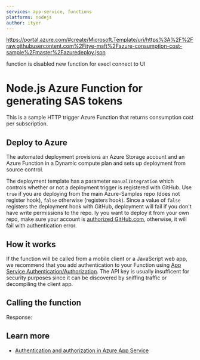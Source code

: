 ```yaml
---
services: app-service, functions
platforms: nodejs
author: ityer
---
```

https://portal.azure.com/#create/Microsoft.Template/uri/https%3A%2F%2Fraw.githubusercontent.com%2Fitye-msft%2Fazure-consumption-cost-sample%2Fmaster%2Fazuredeploy.json

function is disabled
new function for execl
connect to UI

# Node.js Azure Function for generating SAS tokens

This is a sample HTTP trigger Azure Function that returns consumption cost per subscription.

## Deploy to Azure

The automated deployment provisions an Azure Storage account and an Azure Function in a Dynamic compute plan and sets up deployment from source control. 

The deployment template has a parameter `manualIntegration` which controls whether or not a deployment trigger is registered with GitHub. Use `true` if you are deploying from the main Azure-Samples repo (does not register hook), `false` otherwise (registers hook). Since a value of `false` registers the deployment hook with GitHub, deployment will fail if you don't have write permissions to the repo.
Iy you want to deploy it from your own repo, make sure your account is [authorized GitHub.com](https://github.com/blog/2056-automating-code-deployment-with-github-and-azure), otherwise, it will fail with authentication error.  
## How it works



If the function will be called from a mobile client or a JavaScript web app, we recommend that you add authentication to your Function using [App Service Authentication/Authorization](https://azure.microsoft.com/en-us/documentation/articles/app-service-authentication-overview/). The API key is usually insufficent for security purposes since it can be discovered by sniffing traffic or decompiling the client app.

## Calling the function



Response:



## Learn more

- [Authentication and authorization in Azure App Service](https://azure.microsoft.com/en-us/documentation/articles/app-service-authentication-overview/)

